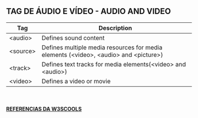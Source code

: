 TAG DE ÁUDIO E VÍDEO - AUDIO AND VIDEO				
---				
Tag | Description
--- | ---		
|	&lt;audio&gt;	|   Defines sound content    |
 |	&lt;source&gt;	|   Defines multiple media resources for media elements &lpar;&lt;video&gt;, &lt;audio&gt; and &lt;picture&gt;&rpar;    |
|	&lt;track&gt;	|   Defines text tracks for media elements&lpar;&lt;video&gt; and &lt;audio&gt;&rpar;   |
|	&lt;video&gt;	|   Defines a video or movie    |
<br>


<!-- #### [VEJA PELO CODEPEN]() -->

#### [REFERENCIAS DA W3SCOOLS](https://www.w3schools.com/tags/ref_byfunc.asp)
